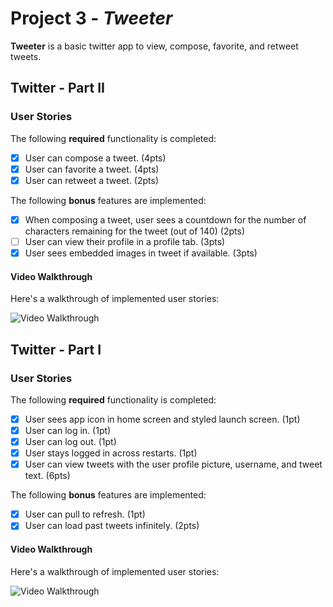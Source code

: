 # Project 3 - *Tweeter*

**Tweeter** is a basic twitter app to view, compose, favorite, and retweet tweets.

## Twitter - Part II

### User Stories

The following **required** functionality is completed:

- [x] User can compose a tweet. (4pts)
- [x] User can favorite a tweet. (4pts)
- [x] User can retweet a tweet. (2pts)

The following **bonus** features are implemented:

- [x] When composing a tweet, user sees a countdown for the number of characters remaining for the tweet (out of 140) (2pts)
- [ ] User can view their profile in a profile tab. (3pts)
- [x] User sees embedded images in tweet if available. (3pts)

#### Video Walkthrough

Here's a walkthrough of implemented user stories:

<img src='https://media.giphy.com/media/8hYOBunl42AOY66oft/giphy.gif' title='Video Walkthrough' width='' alt='Video Walkthrough' />

## Twitter - Part I

### User Stories

The following **required** functionality is completed:

- [x] User sees app icon in home screen and styled launch screen. (1pt)
- [x] User can log in. (1pt)
- [x] User can log out. (1pt)
- [x] User stays logged in across restarts. (1pt)
- [x] User can view tweets with the user profile picture, username, and tweet text. (6pts)

The following **bonus** features are implemented:

- [x] User can pull to refresh. (1pt)
- [x] User can load past tweets infinitely. (2pts)

#### Video Walkthrough

Here's a walkthrough of implemented user stories:

<img src='https://media.giphy.com/media/46zrGKxpwcSXg58ty9/giphy.gif' title='Video Walkthrough' width='' alt='Video Walkthrough' />
